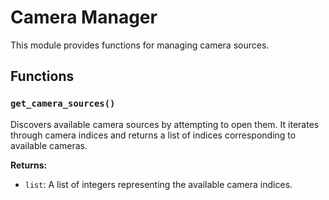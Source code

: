 # Camera Manager

This module provides functions for managing camera sources.

## Functions

### `get_camera_sources()`

Discovers available camera sources by attempting to open them. It iterates through camera indices and returns a list of indices corresponding to available cameras.

**Returns:**

*   `list`: A list of integers representing the available camera indices.
